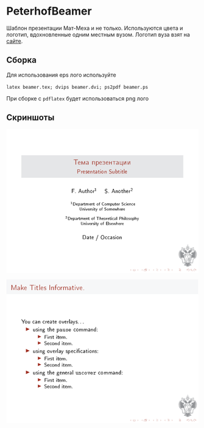 # PeterhofBeamer

Шаблон презентации Мат-Меха и не только. Используются цвета и логотип, вдохновленные одним местным вузом.
Логотип вуза взят на [сайте](http://spbu.ru).

## Сборка

Для использования eps лого используйте

`latex beamer.tex; dvips beamer.dvi; ps2pdf beamer.ps`

При сборке с `pdflatex` будет использоваться png лого

## Скриншоты

![Титульный слайд](./images/beamerTitle.png)

![Внутренний слайд](./images/beamerSlide.png)
